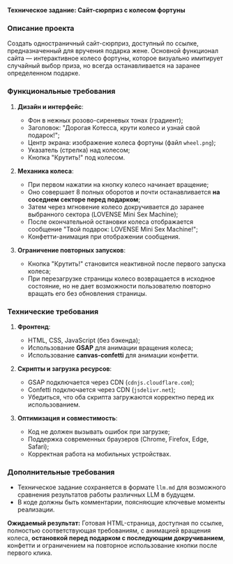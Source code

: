 **Техническое задание: Сайт-сюрприз с колесом фортуны**

### **Описание проекта**
Создать одностраничный сайт-сюрприз, доступный по ссылке, предназначенный для вручения подарка жене. Основной функционал сайта — интерактивное колесо фортуны, которое визуально имитирует случайный выбор приза, но всегда останавливается на заранее определенном подарке.

### **Функциональные требования**
1. **Дизайн и интерфейс**:
   - Фон в нежных розово-сиреневых тонах (градиент);
   - Заголовок: "Дорогая Котесса, крути колесо и узнай свой подарок!";
   - Центр экрана: изображение колеса фортуны (файл `wheel.png`);
   - Указатель (стрелка) над колесом;
   - Кнопка "Крутить!" под колесом.

2. **Механика колеса**:
   - При первом нажатии на кнопку колесо начинает вращение;
   - Оно совершает 8 полных оборотов и почти останавливается **на соседнем секторе перед подарком**;
   - Затем через мгновение колесо докручивается до заранее выбранного сектора (LOVENSE Mini Sex Machine);
   - После окончательной остановки колеса отображается сообщение "Твой подарок: LOVENSE Mini Sex Machine!";
   - Конфетти-анимация при отображении сообщения.

3. **Ограничение повторных запусков**:
   - Кнопка "Крутить!" становится неактивной после первого запуска колеса;
   - При перезагрузке страницы колесо возвращается в исходное состояние, но не дает возможности пользователю повторно вращать его без обновления страницы.

### **Технические требования**
1. **Фронтенд**:
   - HTML, CSS, JavaScript (без бэкенда);
   - Использование **GSAP** для анимации вращения колеса;
   - Использование **canvas-confetti** для анимации конфетти.

2. **Скрипты и загрузка ресурсов**:
   - GSAP подключается через CDN (`cdnjs.cloudflare.com`);
   - Confetti подключается через CDN (`jsdelivr.net`);
   - Убедиться, что оба скрипта загружаются корректно перед их использованием.

3. **Оптимизация и совместимость**:
   - Код не должен вызывать ошибок при загрузке;
   - Поддержка современных браузеров (Chrome, Firefox, Edge, Safari);
   - Корректная работа на мобильных устройствах.

### **Дополнительные требования**
- Техническое задание сохраняется в формате `llm.md` для возможного сравнения результатов работы различных LLM в будущем.
- В коде должны быть комментарии, поясняющие ключевые моменты реализации.

**Ожидаемый результат:**
Готовая HTML-страница, доступная по ссылке, полностью соответствующая требованиям, с анимацией вращения колеса, **остановкой перед подарком с последующим докручиванием**, конфетти и ограничением на повторное использование кнопки после первого клика.
